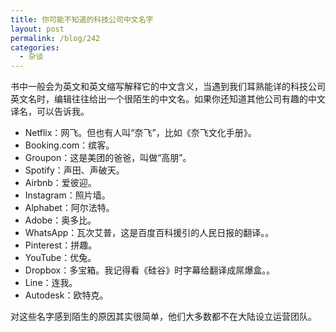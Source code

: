 ```yaml
---
title: 你可能不知道的科技公司中文名字
layout: post
permalink: /blog/242
categories:
  - 杂谈
---
```


书中一般会为英文和英文缩写解释它的中文含义，当遇到我们耳熟能详的科技公司英文名时，编辑往往给出一个很陌生的中文名。如果你还知道其他公司有趣的中文译名，可以告诉我。

- Netflix：网飞。但也有人叫“奈飞”，比如《奈飞文化手册》。
- Booking.com：缤客。
- Groupon：这是美团的爸爸，叫做“高朋”。
- Spotify：声田、声破天。
- Airbnb：爱彼迎。
- Instagram：照片墙。
- Alphabet：阿尔法特。
- Adobe：奥多比。
- WhatsApp：瓦次艾普，这是百度百科援引的人民日报的翻译。。
- Pinterest：拼趣。
- YouTube：优兔。
- Dropbox：多宝箱。我记得看《硅谷》时字幕给翻译成屌爆盒。。
- Line：连我。
- Autodesk：欧特克。

对这些名字感到陌生的原因其实很简单，他们大多数都不在大陆设立运营团队。
